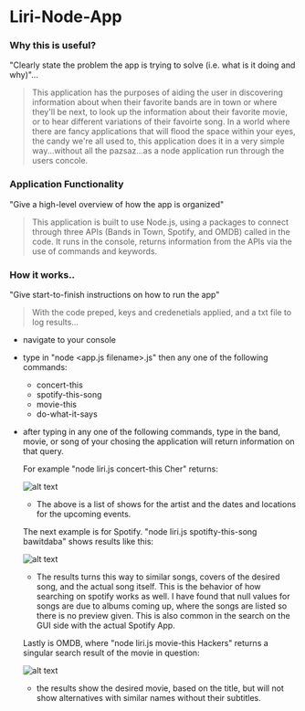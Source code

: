 # Liri-Node-App

### Why this is useful?

"Clearly state the problem the app is trying to solve (i.e. what is it doing and why)"...

> This application has the purposes of aiding the user in discovering information about when their favorite bands are in town or where they'll be next, to look up the information about their favorite movie, or to hear different variations of their favoirte song. In a world where there are fancy applications that will flood the space within your eyes, the candy we're all used to, this application does it in a very simple way...without all the pazsaz...as a node application run through the users concole.

### Application Functionality

"Give a high-level overview of how the app is organized"

> This application is built to use Node.js, using a packages to connect through three APIs (Bands in Town, Spotify, and OMDB) called in the code. It runs in the console, returns information from the APIs via the use of commands and keywords.

### How it works..

"Give start-to-finish instructions on how to run the app"

> With the code preped, keys and credenetials applied, and a txt file to log results...

- navigate to your console
- type in "node <app.js filename>.js" then any one of the following commands:
  - concert-this
  - spotify-this-song
  - movie-this
  - do-what-it-says
- after typing in any one of the following commands, type in the band, movie, or song of your chosing the application will return information on that query.

  For example "node liri.js concert-this Cher" returns:

  ![alt text](https://github.com/Gudbrandr42/liri-node-app/blob/master/media/BandsInTownResults.PNG?raw=true)

  - The above is a list of shows for the artist and the dates and locations for the upcoming events.

  The next example is for Spotify. "node liri.js spotifty-this-song bawitdaba" shows results like this:

  ![alt text](https://github.com/Gudbrandr42/liri-node-app/blob/master/media/SpotifyResults.PNG?raw=true)

  - The results turns this way to similar songs, covers of the desired song, and the actual song itself. This is the behavior of how searching on spotify works as well. I have found that null values for songs are due to albums coming up, where the songs are listed so there is no preview given. This is also common in the search on the GUI side with the actual Spotify App.

  Lastly is OMDB, where "node liri.js movie-this Hackers" returns a singular search result of the movie in question:

  ![alt text](https://github.com/Gudbrandr42/liri-node-app/blob/master/media/OMDBResults.PNG?raw=true)

  - the results show the desired movie, based on the title, but will not show alternatives with similar names without their subtitles.
